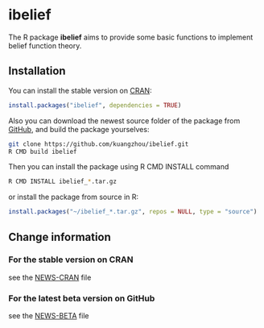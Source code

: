 ibelief
=======


The R package **ibelief** aims to provide some basic functions to implement belief function theory.

## Installation

You can install the stable version on
[CRAN](https://CRAN.R-project.org/package=ibelief):

```r
install.packages("ibelief", dependencies = TRUE)
```

Also you can download the newest source folder of the package from [GitHub](https://github.com/kuangzhou/ibelief), and build the package yourselves:

```bash
git clone https://github.com/kuangzhou/ibelief.git
R CMD build ibelief
```

Then you can install the package using R CMD INSTALL command

```bash
R CMD INSTALL ibelief_*.tar.gz
```

or install the package from source in R:

```r
install.packages("~/ibelief_*.tar.gz", repos = NULL, type = "source")
```

## Change information 

### For the stable version on CRAN

see the [NEWS-CRAN](https://CRAN.R-project.org/package=ibelief/NEWS) file

### For the latest beta version on GitHub 
see the [NEWS-BETA](https://raw.githubusercontent.com/kuangzhou/ibelief/master/NEWS) file
